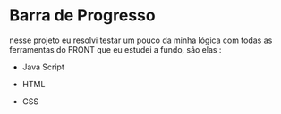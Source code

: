 <h1>Barra de Progresso</h1>

<p> nesse projeto eu resolvi testar um pouco da minha lógica com todas as ferramentas do FRONT que eu estudei a fundo, são elas :
<ul>
  <li>
    <p>Java Script</p>
  </li>
    <li>
    <p>HTML</p>
  </li>
    <li>
    <p>CSS</p>
  </li>
</ul>
